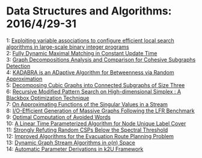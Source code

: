 # Data Structures and Algorithms: 2016/4/29-31  
1: [Exploiting variable associations to configure efficient local search  algorithms in large-scale binary integer programs](https://doi.org/10.48550/arXiv.1604.08448)  
2: [Fully Dynamic Maximal Matching in Constant Update Time](https://doi.org/10.48550/arXiv.1604.08491)  
3: [Graph Decompositions Analysis and Comparison for Cohesive Subgraphs  Detection](https://doi.org/10.48550/arXiv.1604.08507)  
4: [KADABRA is an ADaptive Algorithm for Betweenness via Random  Approximation](https://doi.org/10.48550/arXiv.1604.08553)  
5: [Decomposing Cubic Graphs into Connected Subgraphs of Size Three](https://doi.org/10.48550/arXiv.1604.08603)  
6: [Recursive Modified Pattern Search on High-dimensional Simplex : A  Blackbox Optimization Technique](https://doi.org/10.48550/arXiv.1604.08636)  
7: [On Approximating Functions of the Singular Values in a Stream](https://doi.org/10.48550/arXiv.1604.08679)  
8: [I/O-Efficient Generation of Massive Graphs Following the LFR Benchmark](https://doi.org/10.48550/arXiv.1604.08738)  
9: [Optimal Computation of Avoided Words](https://doi.org/10.48550/arXiv.1604.08760)  
10: [A Linear Time Parameterized Algorithm for Node Unique Label Cover](https://doi.org/10.48550/arXiv.1604.08764)  
11: [Strongly Refuting Random CSPs Below the Spectral Threshold](https://doi.org/10.48550/arXiv.1605.00058)  
12: [Improved Algorithms for the Evacuation Route Planning Problem](https://doi.org/10.48550/arXiv.1605.00065)  
13: [Dynamic Graph Stream Algorithms in $o(n)$ Space](https://doi.org/10.48550/arXiv.1605.00089)  
14: [Automatic Parameter Derivations in k2U Framework](https://doi.org/10.48550/arXiv.1605.00119)  